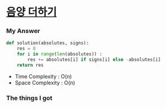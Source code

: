 # [음양 더하기](https://school.programmers.co.kr/learn/courses/30/lessons/76501)

### My Answer

```python
def solution(absolutes, signs):
    res = 0
    for i in range(len(absolutes)) : 
        res += absolutes[i] if signs[i] else -absolutes[i]
    return res
```

* Time Complexity : O(n)
* Space Complexity : O(n)



### The things I got

